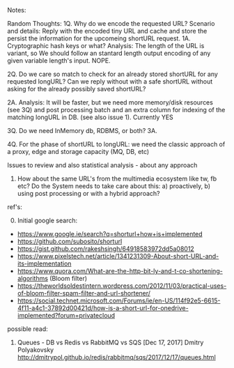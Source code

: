 
Notes:

Random Thoughts:
1Q. Why do we encode the requested URL? Scenario and details: Reply with the encoded tiny URL and cache and store the persist the information for the upcomeing shortURL request.
1A. Cryptographic hash keys or what? Analysis: The length of the URL is variant, so We should follow an stantard length output encoding of any given variable length's input. NOPE.

2Q. Do we care so match to check for an already stored shortURL for any requested longURL? Can we reply without with a safe shortURL without asking for the already possibly saved shortURL?

2A. Analysis: It will be faster, but we need more memory/disk resources (see 3Q) and post processing batch and an extra column for indexing of the matching longURL in DB. (see also issue 1). Currently YES

3Q. Do we need InMemory db, RDBMS, or both?
3A. 

4Q. For the phase of shortURL to longURL: we need the classic approach of a proxy, edge and storage capacity (MQ, DB, etc)

Issues to review and also statistical analysis - about any approach 
1. How about the same URL's from the multimedia ecosystem like tw, fb etc? 
    Do the System needs to take care about this: a) proactively, b) using post processing or with a hybrid approach?


ref's:

0. Initial google search:
- https://www.google.ie/search?q=shorturl+how+is+implemented
- https://github.com/subosito/shorturl
- https://gist.github.com/rakeshsingh/64918583972dd5a08012
- https://www.pixelstech.net/article/1341231309-About-short-URL-and-its-implementation
- https://www.quora.com/What-are-the-http-bit-ly-and-t-co-shortening-algorithms
(Bloom filter)
- https://theworldsoldestintern.wordpress.com/2012/11/03/practical-uses-of-bloom-filter-spam-filter-and-url-shortener/
- https://social.technet.microsoft.com/Forums/ie/en-US/114f92e5-6615-4f11-a4c1-37892d00421d/how-is-a-short-url-for-onedrive-implemented?forum=privatecloud

possible read:
1. Queues - DB vs Redis vs RabbitMQ vs SQS [Dec 17, 2017] Dmitry Polyakovsky
http://dmitrypol.github.io/redis/rabbitmq/sqs/2017/12/17/queues.html